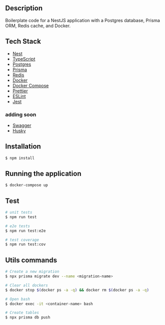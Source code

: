 ## Description

Boilerplate code for a NestJS application with a Postgres database, Prisma ORM, Redis cache, and Docker.

## Tech Stack

- [Nest](https://github.com/nestjs/nest) 
- [TypeScript](https://www.typescriptlang.org/) 
- [Postgres](https://www.postgresql.org/)
- [Prisma](https://www.prisma.io/)
- [Redis](https://redis.io/)
- [Docker](https://www.docker.com/)
- [Docker Compose](https://docs.docker.com/compose/)
- [Prettier](https://prettier.io/)
- [ESLint](https://eslint.org/)
- [Jest](https://jestjs.io/)

### adding soon

- [Swagger](https://swagger.io/)
- [Husky](https://typicode.github.io/husky/#/)


## Installation

```bash
$ npm install
```

## Running the application

```bash
$ docker-compose up
```

## Test

```bash
# unit tests
$ npm run test

# e2e tests
$ npm run test:e2e

# test coverage
$ npm run test:cov
```

## Utils commands

```bash
# Create a new migration
$ npx prisma migrate dev --name <migration-name>

# Clear all dockers
$ docker stop $(docker ps -a -q) && docker rm $(docker ps -a -q)

# Open bash
$ docker exec -it <container-name> bash

# Create tables
$ npx prisma db push
```

